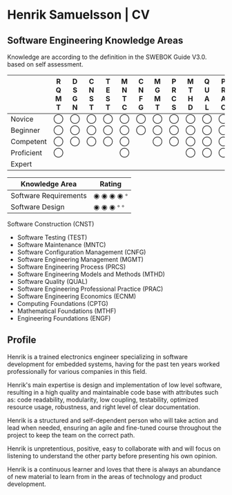 # Henrik Samuelsson | CV

## Software Engineering Knowledge Areas

Knowledge are according to the definition in the SWEBOK Guide V3.0. based on self assessment.

|            |R</BR>Q</BR>M</BR>T|D</BR>S</BR>G</BR>N|C</BR>N</BR>S</BR>T|T</BR>E</BR>S</BR>T|M</BR>N</BR>T</BR>C|C</BR>N</BR>F</BR>G|M</BR>G</BR>M</BR>T|P</BR>R</BR>C</BR>S|M</BR>T</BR>H</BR>D|Q</BR>U</BR>A</BR>L|P</BR>R</BR>A</BR>C|E</BR>C</BR>N</BR>M|C</BR>P</BR>T</BR>G|M</BR>T</BR>H</BR>F|E</BR>N</BR>G</BR>F |
| ---        | ---               | ---               | ---               | ---               | ---               | ---               | ---               | ---               | ---               | ---               | ---               | ---               | ---               | ---               | ---                |
| Novice     | ◯                | ◯                | ◯                | ◯                | ◯                | ◯                |◯                 |◯                 | ◯                | ◯                | ◯                |  ◯                | ◯                | ◯                | ◯                 |
| Beginner   | ◯                | ◯                | ◯                | ◯                | ◯                | ◯                |◯                 |◯                 | ◯                | ◯                | ◯                |  ◯                | ◯                | ◯                | ◯                 |
| Competent  | ◯                | ◯                | ◯                | ◯                | ◯                |                   |◯                 |◯                 | ◯                | ◯                | ◯                |                    | ◯                | ◯                | ◯                 |
| Proficient | ◯                |                   |                   |                   | ◯                |                   |                   |                   | ◯                | ◯                | ◯                |                    |                   |                  |                    |  
| Expert     |                   |                   |                   |                   |                   |                   |                   |                   |                   |                   |                   |                   |                   |                   |                   |

| Knowledge Area        | Rating       |
| ---                   | ---          |
| Software Requirements | ◉ ◉ ◉ ◉ 𐤏 |
| Software Design       | ◉ ◉ ◉ 𐤏 𐤏 |
Software Construction (CNST)
- Software Testing (TEST)
- Software Maintenance (MNTC)
- Software Configuration Management (CNFG)
- Software Engineering Management (MGMT)
- Software Engineering Process (PRCS)
- Software Engineering Models and Methods (MTHD)
- Software Quality (QUAL)
- Software Engineering Professional Practice (PRAC)
- Software Engineering Economics (ECNM)
- Computing Foundations (CPTG)
- Mathematical Foundations (MTHF)
- Engineering Foundations (ENGF)



## Profile

Henrik is a trained electronics engineer specializing in software development for embedded systems, having for the past ten years worked professionally for various companies in this field.

Henrik's main expertise is design and implementation of low level software, resulting in a high quality and maintainable code base with attributes such as: code readability, modularity, low coupling, testability, optimized resource usage, robustness, and right level of clear documentation.

Henrik is a structured and self-dependent person who will take action and lead when needed, ensuring an agile and fine-tuned course throughout the project to keep the  team on the correct path.

Henrik is unpretentious, positive, easy to collaborate with and will focus on listening to understand the other party before presenting his own opinion.

Henrik is a continuous learner and loves that there is always an abundance of new material to learn from in the areas of technology and product development.

<!--
**HenrikSamuelsson/henriksamuelsson** is a ✨ _special_ ✨ repository because its `README.md` (this file) appears on your GitHub profile.

Here are some ideas to get you started:

- 🔭 I’m currently working on ...
- 🌱 I’m currently learning ...
- 👯 I’m looking to collaborate on ...
- 🤔 I’m looking for help with ...
- 💬 Ask me about ...
- 📫 How to reach me: ...
- 😄 Pronouns: ...
- ⚡ Fun fact: ...
-->
